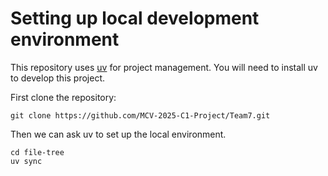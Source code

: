# Setting up local development environment
This repository uses [uv](https://docs.astral.sh/uv/) for project management.
You will need to install uv to develop this project.

First clone the repository:
```shell
git clone https://github.com/MCV-2025-C1-Project/Team7.git
```

Then we can ask uv to set up the local environment.
```shell
cd file-tree
uv sync
```

